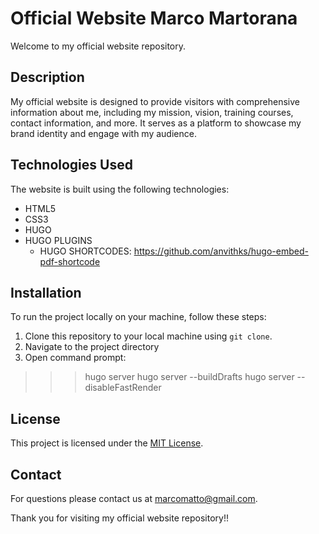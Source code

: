 # Official Website Marco Martorana

Welcome to my official website repository.

## Description

My official website is designed to provide visitors with comprehensive information about me, including my mission, vision, training courses, contact information, and more. 
It serves as a platform to showcase my brand identity and engage with my audience.


## Technologies Used

The website is built using the following technologies:

- HTML5
- CSS3
- HUGO
- HUGO PLUGINS
    - HUGO SHORTCODES: https://github.com/anvithks/hugo-embed-pdf-shortcode

## Installation

To run the project locally on your machine, follow these steps:

1. Clone this repository to your local machine using `git clone`.
2. Navigate to the project directory
3. Open command prompt:
> >> hugo server
> >> hugo server --buildDrafts
> >> hugo server --disableFastRender


## License

This project is licensed under the [MIT License](LICENSE).

## Contact

For questions please contact us at [marcomatto@gmail.com](mailto:marcomatto@gmail).

Thank you for visiting my official website repository!!




